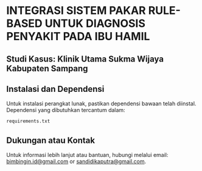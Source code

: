 # INTEGRASI SISTEM PAKAR RULE-BASED UNTUK DIAGNOSIS PENYAKIT PADA IBU HAMIL
## Studi Kasus: Klinik Utama Sukma Wijaya Kabupaten Sampang

## Instalasi dan Dependensi

Untuk instalasi perangkat lunak, pastikan dependensi bawaan telah diinstal. Dependensi yang dibutuhkan tercantum dalam:

```bash
requirements.txt
```

## Dukungan atau Kontak

Untuk informasi lebih lanjut atau bantuan, hubungi melalui email: bimbingin.id@gmail.com or sandidikaputra@gmail.com.
